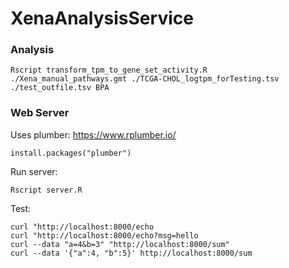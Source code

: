 # XenaAnalysisService


### Analysis 


    Rscript transform_tpm_to_gene_set_activity.R ./Xena_manual_pathways.gmt ./TCGA-CHOL_logtpm_forTesting.tsv ./test_outfile.tsv BPA




### Web Server

Uses plumber: https://www.rplumber.io/  

    install.packages("plumber")
   
Run server:

    Rscript server.R
   
Test:

    curl "http://localhost:8000/echo
    curl "http://localhost:8000/echo?msg=hello
    curl --data "a=4&b=3" "http://localhost:8000/sum"
    curl --data '{"a":4, "b":5}' http://localhost:8000/sum
   


